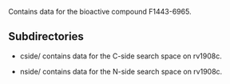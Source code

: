 Contains data for the bioactive compound F1443-6965.

## Subdirectories

- cside/ contains data for the C-side search space on rv1908c.

- nside/ contains data for the N-side search space on rv1908c.

